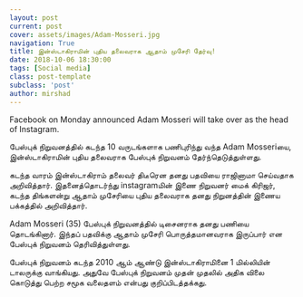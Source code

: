 ```yaml
---
layout: post
current: post
cover: assets/images/Adam-Mosseri.jpg
navigation: True
title: இன்ஸ்டாகிராமின் புதிய தலைவராக ஆதாம் முசேரி தேர்வு!
date: 2018-10-06 18:30:00
tags: [Social media]
class: post-template
subclass: 'post'
author: mirshad
---
```

Facebook on Monday announced Adam Mosseri will take over as the head of Instagram.

பேஸ்புக் நிறுவனத்தில் கடந்த 10 வருடங்களாக பணிபுரிந்து வந்த Adam Mosseriயை, இன்ஸ்டாகிராமின் புதிய தலைவராக பேஸ்புக் நிறுவனம் தேர்ந்தெடுத்துள்ளது.

கடந்த வாரம் இன்ஸ்டாகிராம் தலைவர் திடீரென தனது பதவியை ராஜினாமா செய்வதாக அறிவித்தார். இதனைத்தொடர்ந்து instagramமின் இணை நிறுவனர் மைக் கிரிஜர், கடந்த திங்களன்று ஆதாம் முசேரியை புதிய தலைவராக தனது நிறுனத்தின் இணைய பக்கத்தில் அறிவித்தார்.

Adam Mosseri (35) பேஸ்புக் நிறுவனத்தில் டிசைனராக தனது பணியை தொடங்கினார். இந்தப் பதவிக்கு ஆதாம் முசேரி பொருத்தமானவராக இருப்பார் என பேஸ்புக் நிறுவனம் தெரிவித்துள்ளது.

பேஸ்புக் நிறுவனம் கடந்த 2010 ஆம் ஆண்டு இன்ஸ்டாகிராமினை 1 மில்லியின் டாலருக்கு வாங்கியது. அதுவே பேஸ்புக் நிறுவனம் முதன் முதலில் அதிக விலை கொடுத்து பெற்ற சமூக வலைதளம் என்பது குறிப்பிடத்தக்கது.
 